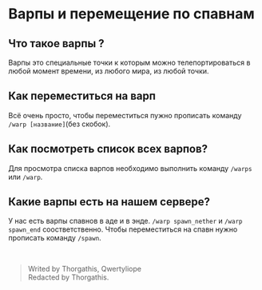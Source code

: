 # Варпы и перемещение по спавнам

## Что такое варпы ?

Варпы это специальные точки к которым можно телепортироваться в любой момент времени, из любого мира, из любой точки.

## Как переместиться на варп

Всё очень просто, чтобы переместиться пужно прописать команду ```/warp [название]```(без скобок).

## Как посмотреть список всех варпов?

Для просмотра списка варпов необходимо выполнить команду ```/warps``` или ```/warp```.

## Какие варпы есть на нашем сервере?

У нас есть варпы спавнов в адe и в энде. ```/warp spawn_nether``` и  ```/warp spawn_end``` соостветственно. Чтобы переместиться на спавн нужно прописать команду ```/spawn```.

<br>

> Writed by Thorgathis, Qwertyliope \
> Redacted by Thorgathis.